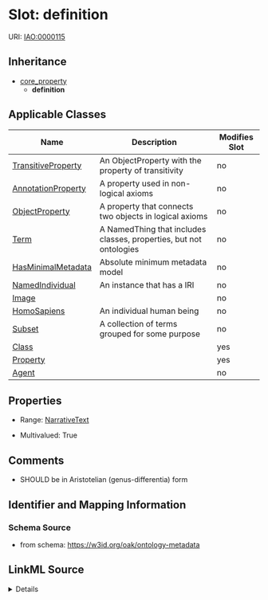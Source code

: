 

# Slot: definition

URI: [IAO:0000115](http://purl.obolibrary.org/obo/IAO_0000115)




## Inheritance

* [core_property](core_property.md)
    * **definition**






## Applicable Classes

| Name | Description | Modifies Slot |
| --- | --- | --- |
| [TransitiveProperty](TransitiveProperty.md) | An ObjectProperty with the property of transitivity |  no  |
| [AnnotationProperty](AnnotationProperty.md) | A property used in non-logical axioms |  no  |
| [ObjectProperty](ObjectProperty.md) | A property that connects two objects in logical axioms |  no  |
| [Term](Term.md) | A NamedThing that includes classes, properties, but not ontologies |  no  |
| [HasMinimalMetadata](HasMinimalMetadata.md) | Absolute minimum metadata model |  no  |
| [NamedIndividual](NamedIndividual.md) | An instance that has a IRI |  no  |
| [Image](Image.md) |  |  no  |
| [HomoSapiens](HomoSapiens.md) | An individual human being |  no  |
| [Subset](Subset.md) | A collection of terms grouped for some purpose |  no  |
| [Class](Class.md) |  |  yes  |
| [Property](Property.md) |  |  yes  |
| [Agent](Agent.md) |  |  no  |







## Properties

* Range: [NarrativeText](NarrativeText.md)

* Multivalued: True





## Comments

* SHOULD be in Aristotelian (genus-differentia) form

## Identifier and Mapping Information







### Schema Source


* from schema: https://w3id.org/oak/ontology-metadata




## LinkML Source

<details>
```yaml
name: definition
comments:
- SHOULD be in Aristotelian (genus-differentia) form
in_subset:
- allotrope required profile
- go required profile
- obi required profile
from_schema: https://w3id.org/oak/ontology-metadata
exact_mappings:
- skos:definition
rank: 1000
is_a: core_property
slot_uri: IAO:0000115
multivalued: true
alias: definition
domain_of:
- HasMinimalMetadata
range: narrative text

```
</details>